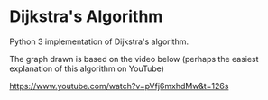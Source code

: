 # Dijkstra's Algorithm


Python 3 implementation of Dijkstra's algorithm.

The graph drawn is based on the video below (perhaps the easiest explanation of this algorithm on YouTube)

https://www.youtube.com/watch?v=pVfj6mxhdMw&t=126s


